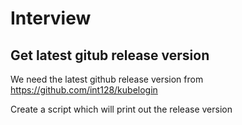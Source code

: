 # Interview

## Get latest gitub release version

We need the latest github release version from https://github.com/int128/kubelogin

Create a script which will print out the release version

